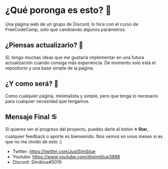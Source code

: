 # ¿Qué poronga es esto? :bug:
Una página web de un grupo de Discord, lo hice con el curso de FreeCodeCamp, solo que cambiando algunos parámetros.
## ¿Piensas actualizarlo? :llama:
Sí, tengo muchas ideas que me gustaría implementar en una futura actualización cuando consiga más experiencia. De momento solo está el repositorio y una base simple de la página.
## ¿Y como será? :thinking:
Como cualquier página, minimalista y simple, pero que tenga lo necesario para cualquier necesidad que tengamos.
## Mensaje Final :cancer:
Si quieres ver el progreso del proyecto, puedes darle al botón **:star: Star**, cualquier feedback o aporte es bienvenido. Nos vemos en unos meses si es que no me olvido de esto :)

- Twitter: https://twitter.com/JustSimiblue
- Youtube: https://www.youtube.com/@simiblue3888
- Discord: Simiblue#5019
